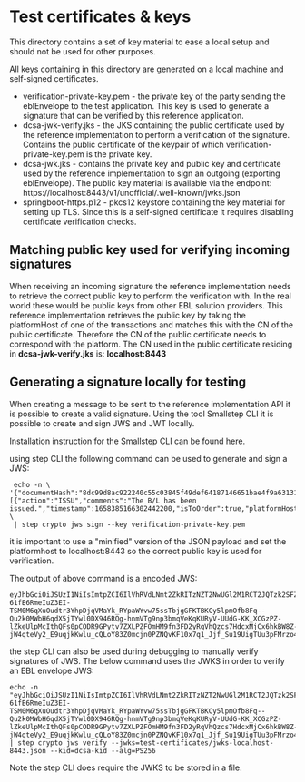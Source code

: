 # Test certificates & keys
This directory contains a set of key material to ease a local setup and should not be used for other purposes.

All keys containing in this directory are generated on a local machine and self-signed certificates.

* verification-private-key.pem - the private key of the party sending the eblEnvelope to the test application. This key is used to generate a signature that can be verified by this reference application.
* dcsa-jwk-verify.jks - the JKS containing the public certificate used by the reference implementation to perform a verification of the signature. Contains the public certificate of the keypair of which verification-private-key.pem is the private key.
* dcsa-jwk.jks - contains the private key and public key and certificate used by the reference implementation to sign an outgoing (exporting eblEnvelope). The public key material is available via the endpoint: https://localhost:8443/v1/unofficial/.well-known/jwks.json
* springboot-https.p12 - pkcs12 keystore containing the key material for setting up TLS. Since this is a self-signed certificate it requires disabling certificate verification checks.

## Matching public key used for verifying incoming signatures
When receiving an incoming signature the reference implementation needs to retrieve the correct public key to perform the verification with. In the real world these would be public keys from other EBL solution providers.
This reference implementation retrieves the public key by taking the platformHost of one of the transactions and matches this with the CN of the public certificate.
Therefore the CN of the public certificate needs to correspond with the platform. The CN used in the public certificate residing in **dcsa-jwk-verify.jks** is: **localhost:8443**

## Generating a signature locally for testing
When creating a message to be sent to the reference implementation API it is possible to create a valid signature.
Using the tool Smallstep CLI it is possible to create and sign JWS and JWT locally.

Installation instruction for the Smallstep CLI can be found [here](https://smallstep.com/docs/step-cli/installation).

using step CLI the following command can be used to generate and sign a JWS:
```shell
 echo -n \
'{"documentHash":"8dc99d8ac922240c55c03845f49def64187146651bae4f9a63131277cf00d9df","previousEnvelopeHash":null,"transactions":[{"action":"ISSU","comments":"The B/L has been issued.","timestamp":1658385166302442200,"isToOrder":true,"platformHost":"localhost:8443","transferee":"43549850248@localhost:8443"}]}' \
 | step crypto jws sign --key verification-private-key.pem
```
it is important to use a "minified" version of the JSON payload and set the platformhost to localhost:8443 so the correct public key is used for verification.

The output of above command is a encoded JWS:
```text
eyJhbGciOiJSUzI1NiIsImtpZCI6IlVhRVdLNmt2ZkRITzNZT2NwUGl2M1RCT2JQTzk2SFZhR2U0czFhUUxBZU0ifQ.eyJkb2N1bWVudEhhc2giOiI4ZGM5OWQ4YWM5MjIyNDBjNTVjMDM4NDVmNDlkZWY2NDE4NzE0NjY1MWJhZTRmOWE2MzEzMTI3N2NmMDBkOWRmIiwicHJldmlvdXNFbnZlbG9wZUhhc2giOm51bGwsInRyYW5zYWN0aW9ucyI6W3siYWN0aW9uIjoiSVNTVSIsImNvbW1lbnRzIjoiVGhlIEIvTCBoYXMgYmVlbiBpc3N1ZWQuIiwidGltZXN0YW1wIjoxNjU4Mzg1MTY2MzAyNDQyMjAwLCJpc1RvT3JkZXIiOnRydWUsInBsYXRmb3JtSG9zdCI6ImxvY2FsaG9zdDo4NDQzIiwidHJhbnNmZXJlZSI6IjQzNTQ5ODUwMjQ4QGxvY2FsaG9zdDo4NDQzIn1dfQ.c4SJ9-61fE6RmeIuZ3EI-TSM0M6qXuOudtr3YhpDjqVMaYk_RYpaWYvw75ssTbjgGFKTBKCy5lpmOfb8Fq--Qu2k0MWbH6qdX5jTYwl0DX946RQg-hnmVTg9np3bmqVeKqKURyV-UUdG-KK_XCGzPZ-lZkeUlpMcIthQFs0pCODR9GPytv7ZXLPZFOmHM9fn3FD2yRqVhQzcs7HdcxMjCx6hkBW8Z-jW4qteVy2_E9uqjkKwlu_cQLoY83Z0mcjn0PZNQvKF10x7q1_Jjf_Su19UigTUu3pFMrzo4iPS_jcrFoIb3TSZNSzbgAwtujSBFOufPDyEmxlx1sH0ZowMvA
```

the step CLI can also be used during debugging to manually verify signatures of JWS. The below command uses the JWKS in order to verify an EBL envelope JWS:
```shell
echo -n "eyJhbGciOiJSUzI1NiIsImtpZCI6IlVhRVdLNmt2ZkRITzNZT2NwUGl2M1RCT2JQTzk2SFZhR2U0czFhUUxBZU0ifQ.eyJkb2N1bWVudEhhc2giOiI4ZGM5OWQ4YWM5MjIyNDBjNTVjMDM4NDVmNDlkZWY2NDE4NzE0NjY1MWJhZTRmOWE2MzEzMTI3N2NmMDBkOWRmIiwicHJldmlvdXNFbnZlbG9wZUhhc2giOm51bGwsInRyYW5zYWN0aW9ucyI6W3siYWN0aW9uIjoiSVNTVSIsImNvbW1lbnRzIjoiVGhlIEIvTCBoYXMgYmVlbiBpc3N1ZWQuIiwidGltZXN0YW1wIjoxNjU4Mzg1MTY2MzAyNDQyMjAwLCJpc1RvT3JkZXIiOnRydWUsInBsYXRmb3JtSG9zdCI6ImxvY2FsaG9zdDo4NDQzIiwidHJhbnNmZXJlZSI6IjQzNTQ5ODUwMjQ4QGxvY2FsaG9zdDo4NDQzIn1dfQ.c4SJ9-61fE6RmeIuZ3EI-TSM0M6qXuOudtr3YhpDjqVMaYk_RYpaWYvw75ssTbjgGFKTBKCy5lpmOfb8Fq--Qu2k0MWbH6qdX5jTYwl0DX946RQg-hnmVTg9np3bmqVeKqKURyV-UUdG-KK_XCGzPZ-lZkeUlpMcIthQFs0pCODR9GPytv7ZXLPZFOmHM9fn3FD2yRqVhQzcs7HdcxMjCx6hkBW8Z-jW4qteVy2_E9uqjkKwlu_cQLoY83Z0mcjn0PZNQvKF10x7q1_Jjf_Su19UigTUu3pFMrzo4iPS_jcrFoIb3TSZNSzbgAwtujSBFOufPDyEmxlx1sH0ZowMvA" | step crypto jws verify --jwks=test-certificates/jwks-localhost-8443.json --kid=dcsa-kid --alg=PS256
```
Note the step CLI does require the JWKS to be stored in a file.
